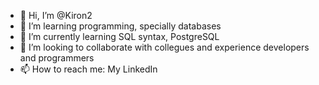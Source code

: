 - 👋 Hi, I’m @Kiron2
- 👀 I’m learning programming, specially databases
- 🌱 I’m currently learning SQL syntax, PostgreSQL
- 💞️ I’m looking to collaborate with collegues and experience developers and programmers
- 📫 How to reach me: My LinkedIn 

